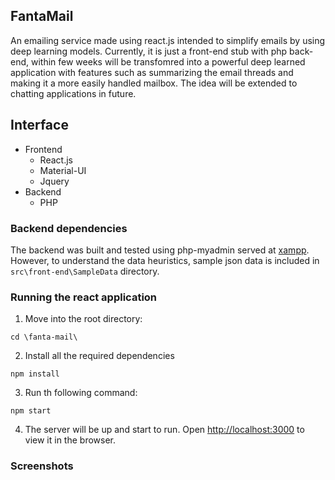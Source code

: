 ## FantaMail

An emailing service made using react.js intended to simplify emails by using deep learning models. Currently, it is just a front-end stub with php back-end, within few weeks will be transfomred into a powerful deep learned application with features such as summarizing the email threads and making it a more easily handled mailbox. The idea will be extended to chatting applications in future.

## Interface
* Frontend
  * React.js
  * Material-UI
  * Jquery
* Backend
  * PHP

### Backend dependencies
The backend was built and tested using php-myadmin served at [xampp](https://www.apachefriends.org/index.html).
However, to understand the data heuristics, sample json data is included in <code>src\front-end\SampleData</code> directory.

### Running the react application
1. Move into the root directory:
```console
cd \fanta-mail\
```
2. Install all the required dependencies
```
npm install
```
3. Run th following command:
```console
npm start
```
4. The server will be up and start to run. Open [http://localhost:3000](http://localhost:3000) to view it in the browser.


### Screenshots

